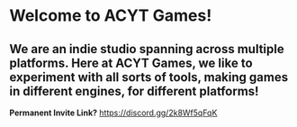 # Welcome to ACYT Games!
## We are an indie studio spanning across multiple platforms. Here at ACYT Games, we like to experiment with all sorts of tools, making games in different engines, for different platforms!
**Permanent Invite Link?**
https://discord.gg/2k8Wf5qFqK
